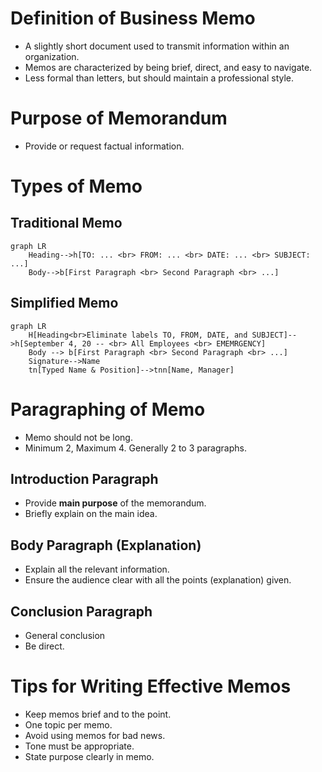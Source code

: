 # Definition of Business Memo

* A slightly short document used to transmit information within an organization.
* Memos are characterized by being brief, direct, and easy to navigate.
* Less formal than letters, but should maintain a professional style.

# Purpose of Memorandum

* Provide or request factual information.

# Types of Memo

## Traditional Memo

```mermaid
graph LR
    Heading-->h[TO: ... <br> FROM: ... <br> DATE: ... <br> SUBJECT: ...]
    Body-->b[First Paragraph <br> Second Paragraph <br> ...]
```

## Simplified Memo

```mermaid
graph LR
    H[Heading<br>Eliminate labels TO, FROM, DATE, and SUBJECT]-->h[September 4, 20 -- <br> All Employees <br> EMEMRGENCY]
    Body --> b[First Paragraph <br> Second Paragraph <br> ...]
    Signature-->Name
    tn[Typed Name & Position]-->tnn[Name, Manager]
```

# Paragraphing of Memo

* Memo should not be long.
* Minimum 2, Maximum 4. Generally 2 to 3 paragraphs.

## Introduction Paragraph

* Provide **main purpose** of the memorandum.
* Briefly explain on the main idea.

## Body Paragraph (Explanation)

* Explain all the relevant information.
* Ensure the audience clear with all the points (explanation) given.

## Conclusion Paragraph

* General conclusion
* Be direct.

# Tips for Writing Effective Memos

* Keep memos brief and to the point.
* One topic per memo.
* Avoid using memos for bad news.
* Tone must be appropriate.
* State purpose clearly in memo.
